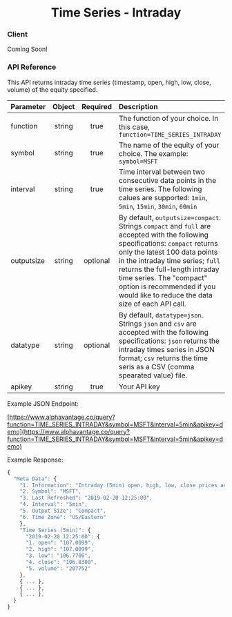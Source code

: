 <center>
  <h1>Time Series - Intraday</h1>
</center>

<!-- tabs:start -->

### **Client**

Coming Soon!

### **API Reference**

This API returns intraday time series (timestamp, open, high, low, close, volume) of the equity specified.

| Parameter       | Object  | Required  | Description |
| :---            | :---:   | :---:     | :---        |
| function        | string  | true      | The function of your choice. In this case, `function=TIME_SERIES_INTRADAY` |
| symbol          | string  | true      | The name of the equity of your choice. The example: `symbol=MSFT` |
| interval        | string  | true      | Time interval between two consecutive data points in the time series. The following calues are supported: `1min`, `5min`, `15min`, `30min`, `60min` |
| outputsize      | string  | optional  | By default, `outputsize=compact`. Strings `compact` and `full` are accepted with the following specifications: `compact` returns only the latest 100 data points in the intraday time series; `full` returns the full-length intraday time series. The "compact" option is recommended if you would like to reduce the data size of each API call.
| datatype        | string  | optional  | By default, `datatype=json`. Strings `json` and `csv` are accepted with the following specifications: `json` returns the intraday times series in JSON format; `csv` returns the time seris as a CSV (comma spearated value) file. |
| apikey          | string  | true      | Your API key | 

Example JSON Endpoint:  

[https://www.alphavantage.co/query?function=TIME_SERIES_INTRADAY&symbol=MSFT&interval=5min&apikey=demo](https://www.alphavantage.co/query?function=TIME_SERIES_INTRADAY&symbol=MSFT&interval=5min&apikey=demo)

Example Response:  

```javascript
{
  "Meta Data": {
    "1. Information": "Intraday (5min) open, high, low, close prices and volume",
    "2. Symbol": "MSFT",
    "3. Last Refreshed": "2019-02-20 12:25:00",
    "4. Interval": "5min",
    "5. Output Size": "Compact",
    "6. Time Zone": "US/Eastern"
    },
    "Time Series (5min)": {
      "2019-02-20 12:25:00": {
      "1. open": "107.0099",
      "2. high": "107.0099",
      "3. low": "106.7700",
      "4. close": "106.8300",
      "5. volume": "207752"
    },
    { ... },
    { ... },
    { ... },
  }
}
```

<!-- tabs:end -->
